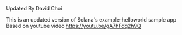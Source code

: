 Updated By David Choi

This is an updated version of Solana's example-helloworld sample app
Based on youtube video https://youtu.be/gA7hFdq2h9Q

